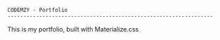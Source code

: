
    CODEMZY - Portfolio
    ----------------------------------------------------------------- 


This is my portfolio, built with Materialize.css 